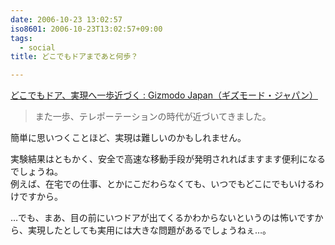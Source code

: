 ```yaml
---
date: 2006-10-23 13:02:57
iso8601: 2006-10-23T13:02:57+09:00
tags:
  - social
title: どこでもドアまであと何歩？

---
```


<div class="entry-body">
  <p><a title="どこでもドア、実現へ一歩近づく : Gizmodo Japan（ギズモード・ジャパン）" href="http://www.gizmodo.jp/2006/10/post_291.html">どこでもドア、実現へ一歩近づく : Gizmodo Japan（ギズモード・ジャパン）</a></p>

  <blockquote>また一歩、テレポーテーションの時代が近づいてきました。</blockquote>

  <p>簡単に思いつくことほど、実現は難しいのかもしれません。</p>

  <p>実験結果はともかく、安全で高速な移動手段が発明されればますます便利になるでしょうね。<br />
    例えば、在宅での仕事、とかにこだわらなくても、いつでもどこにでもいけるわけですから。</p>

  <p>…でも、まあ、目の前にいつドアが出てくるかわからないというのは怖いですから、実現したとしても実用には大きな問題があるでしょうねぇ…。</p>
</div>
